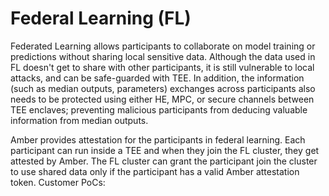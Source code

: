 # Federal Learning (FL)

Federated Learning allows participants to collaborate on model training or predictions without sharing local sensitive data. Although the data used in FL doesn't get to share with other participants, it is still vulnerable to local attacks, and can be safe-guarded with TEE. In addition, the information (such as median outputs, parameters) exchanges across participants also needs to be protected using either HE, MPC, or secure channels between TEE enclaves; preventing malicious participants from deducing valuable information from median outputs. 

Amber provides attestation for the participants in federal learning. Each participant can run inside a TEE and when they join the FL cluster, they get attested by Amber. The FL cluster can grant the participant join the cluster to use shared data only if the participant has a valid Amber attestation token.
Customer PoCs:
